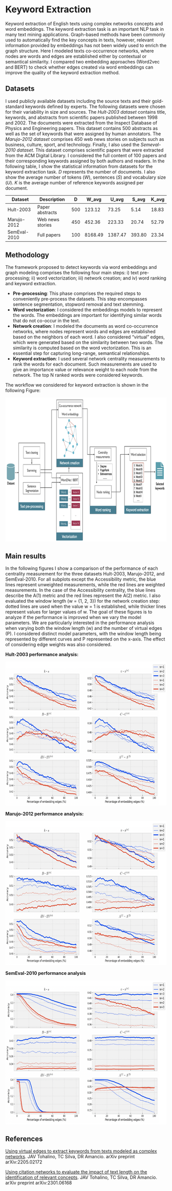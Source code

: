 # Keyword Extraction
Keyword extraction of English texts using complex networks concepts and word embeddings. The keyword extraction task is an important NLP task in many text mining applications. Graph-based methods have been commonly used to automatically find the key concepts in texts, however, relevant information provided by embeddings has not been widely used to enrich the graph structure. Here I modeled texts co-occurrence networks, where nodes are words and edges are established either by contextual or semantical similarity. I compared two embedding approaches
(Word2vec and BERT) to check whether edges created via word embeddings can improve the quality of the keyword extraction method.

## Datasets
I used publicly available datasets including the source texts and their gold-standard
keywords defined by experts. The following datasets were chosen for their variability in size
and sources. The _Hult-2003 dataset_ contains title, keywords, and abstracts from scientific papers
published between 1998 and 2002. The documents were extracted from the Inspect
Database of Physics and Engineering papers. This dataset contains 500 abstracts as
well as the set of keywords that were assigned by human annotators. The _Marujo-2012 dataset_ comprises
450 web news stories on subjects such as business, culture, sport, and technology. Finally, I also used the _Semeval-2010 dataset_. This dataset comprises scientific papers that were extracted from the ACM Digital Library. I considered the full content of 100 papers and their corresponding keywords assigned by both authors
and readers. In the following table, I show the statistical information from datasets for the keyword extraction task. _D_ represents the number of documents. I also show the average number of tokens (_W_),
sentences (_S_) and vocabulary size (_U_). _K_ is the average number of reference keywords assigned per document.

Dataset | Description | D | W_avg | U_avg | S_avg | K_avg
|---- | ---- | --- | --- | --- |--- |--- |
| Hult-2003 | Paper abstracts | 500 | 123.12 | 73.25 | 5.14 | 18.83
| Marujo-2012 | Web news stories | 450 | 452.36 | 223.33 | 20.74 | 52.79
| SemEval-2010 | Full papers | 100 | 8168.49 |1387.47 |393.80 |23.34

## Methodology
The framework proposed to detect keywords via word embeddings and graph modeling
comprises the following four main steps: i) text pre-processing; ii) word vectorization; iii) network creation; and iv) word ranking and keyword extraction.
- **Pre-processing**: This phase comprises the required steps to conveniently pre-process the datasets. This step encompasses sentence segmentation, stopword removal and text stemming.
- **Word vectorization**: I considered the embeddings models to represent the words. The embeddings are important for identifying similar words that do not co-occur in the text.
- **Network creation**: I modeled the documents as word co-occurrence networks, where nodes represent words and edges are established based on the neighbors of each word. I also considered “virtual” edges, which were generated based on the similarity between two words. The similarity is computed based on the word vectorization. This
is an essential step for capturing long-range, semantical relationships.
- **Keyword extraction**: I used several network centrality measurements to rank the words for each document. Such measurements are used to give an importance value or relevance weight to each node from the network. The top N ranked words were considered keywords.

The workflow we considered for keyword extraction is shown in the following Figure:

 <img src="ke_arquitecture.png" width="650" height="450">

## Main results
In the following figures I show a comparison of the performance of each centrality measurement for the three datasets Hult-2003,  Marujo-2012, and SemEval-2010.  For all subplots except the Accessibility metric, the blue lines represent unweighted measurements, while the red lines are weighted measurements. In the case of the Accessibility centrality, the blue lines describe the A(1) metric and the red lines represent the A(2) metric. I also evaluated the window length (w = {1, 2, 3}) for the network creation step: dotted lines are used when the value w = 1 is established, while thicker lines represent values for larger values of w. The goal of these figures is to analyze if the performance is improved when we vary the model parameters. We are particularly interested in the performance analysis when varying both the window length (w) and the number of virtual edges (P).  I considered distinct model parameters, with the window length being represented by different curves and P represented on the x-axis. The effect of considering edge weights was also considered.  

**Hult-2003 performance analysis:**

<img src="ke_results.png" width="650" height="450">


**Marujo-2012 performance analysis:**

<img src="ke_results2.png" width="650" height="450">


**SemEval-2010 performance analysis**

<img src="ke_results3.png" width="650" height="450">





## References
[Using virtual edges to extract keywords from texts modeled as complex networks](https://arxiv.org/abs/2205.02172). JAV Tohalino, TC Silva, DR Amancio. arXiv preprint arXiv:2205.02172

[Using citation networks to evaluate the impact of text length on the identification of relevant concepts](https://arxiv.org/abs/2301.06168). JAV Tohalino, TC Silva, DR Amancio. arXiv preprint arXiv:2301.06168



